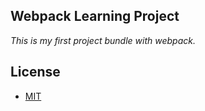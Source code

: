 ## Webpack Learning Project
*This is my first project bundle with webpack.*

## License
- [MIT](https://choosealicense.com/licenses/mit/)
